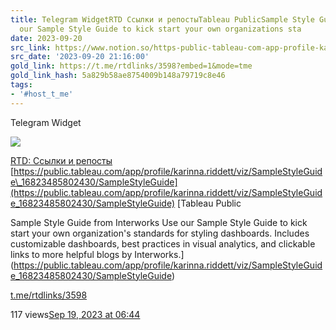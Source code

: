 ```yaml
---
title: Telegram WidgetRTD Ссылки и репостыTableau PublicSample Style Guide from InterworksUse
  our Sample Style Guide to kick start your own organizations sta
date: 2023-09-20
src_link: https://www.notion.so/https-public-tableau-com-app-profile-karinna-riddett-viz-SampleStyleGuide_16823485802430-SampleSty-6f8d3c10f5164771bd679b19b8a56ea1
src_date: '2023-09-20 21:16:00'
gold_link: https://t.me/rtdlinks/3598?embed=1&mode=tme
gold_link_hash: 5a829b58ae8754009b148a79719c8e46
tags:
- '#host_t_me'
---
```






Telegram Widget




















[*![](https://cdn4.cdn-telegram.org/file/G2_fMQitZa6NlXppvnx07ptqMbKheG6mEHOKOWMb-e2GKGI6m4sVzdJWLZKabkz-3CTa8_SbxqQkI5N80Dk35YR74gESCSO4v_t-RQMSRNdBGEpHg9-fQzdaCxUo0IVX2xv3D24F8kYRK4YUVDyt402ICt9MyowC-VR4Tp8tLfVoqsHnSlv07Dv3cKw9_eznuxX_Kzmg2P8tzsnpjIQFBPVpIg8NLkiONPtAq4xjcu9LBce0ipLZ3B_depv7jOospban9A_LO4XtDxOwR8sH-MHTCpCdYx2-CHusSpJSqFNaE644K33uErsOtN4lFUhIAAP96I_O6Asvt3jzajYoww.jpg)*](https://t.me/rtdlinks)



[RTD: Ссылки и репосты](https://t.me/rtdlinks)
[https://public.tableau.com/app/profile/karinna.riddett/viz/SampleStyleGuide\_16823485802430/SampleStyleGuide](https://public.tableau.com/app/profile/karinna.riddett/viz/SampleStyleGuide_16823485802430/SampleStyleGuide)
[Tableau Public

Sample Style Guide from Interworks
Use our Sample Style Guide to kick start your own organization's standards for styling dashboards. Includes customizable dashboards, best practices in visual analytics, and clickable links to more helpful blogs by Interworks.](https://public.tableau.com/app/profile/karinna.riddett/viz/SampleStyleGuide_16823485802430/SampleStyleGuide)

[t.me/rtdlinks/3598](https://t.me/rtdlinks/3598)

117 views[Sep 19, 2023 at 06:44](https://t.me/rtdlinks/3598)